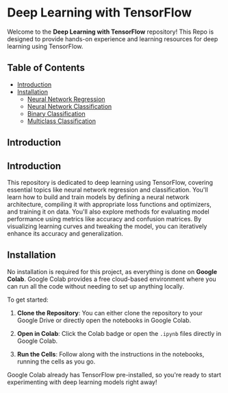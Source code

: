 # Deep Learning with TensorFlow

Welcome to the **Deep Learning with TensorFlow** repository! This Repo is designed to provide hands-on experience and learning resources for deep learning using TensorFlow.

## Table of Contents

- [Introduction](#introduction)
- [Installation](#installation)
  - [Neural Network Regression]()
  - [Neural Network Classification](#neural-network-classification)
  - [Binary Classification](#binary-classification)
  - [Multiclass Classification](#multiclass-classification)

## Introduction

## Introduction

This repository is dedicated to deep learning using TensorFlow, covering essential topics like neural network regression and classification. You'll learn how to build and train models by defining a neural network architecture, compiling it with appropriate loss functions and optimizers, and training it on data. You'll also explore methods for evaluating model performance using metrics like accuracy and confusion matrices. By visualizing learning curves and tweaking the model, you can iteratively enhance its accuracy and generalization.

## Installation

No installation is required for this project, as everything is done on **Google Colab**. Google Colab provides a free cloud-based environment where you can run all the code without needing to set up anything locally.

To get started:

1. **Clone the Repository**: You can either clone the repository to your Google Drive or directly open the notebooks in Google Colab.

2. **Open in Colab**: Click the Colab badge or open the `.ipynb` files directly in Google Colab.

3. **Run the Cells**: Follow along with the instructions in the notebooks, running the cells as you go.

Google Colab already has TensorFlow pre-installed, so you're ready to start experimenting with deep learning models right away!
